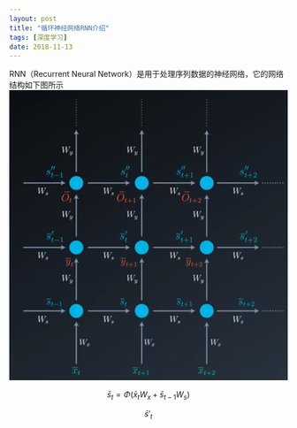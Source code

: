 ```yaml
---
layout: post
title: "循环神经网络RNN介绍"
tags: [深度学习]
date: 2018-11-13
---
```

RNN（Recurrent Neural Network）是用于处理序列数据的神经网络，它的网络结构如下图所示
<img src="/img/rnn.png">

$$\bar{s}_t=\Phi(\bar{x}_tW_x+\bar{s}_{t-1}W_s)$$

$$\bar{s}'_t$$
